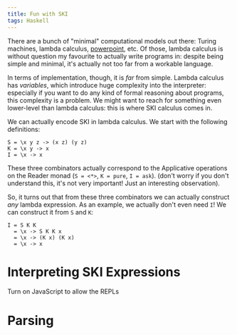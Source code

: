 ```yaml
---
title: Fun with SKI
tags: Haskell
---
```


<script src="../code/ski/script.js"></script>

There are a bunch of "minimal" computational models out there: Turing machines,
lambda calculus,
[powerpoint](https://www.andrew.cmu.edu/user/twildenh/PowerPointTM/Paper.pdf), etc.
Of those, lambda calculus is without question my favourite to actually write
programs in: despite being simple and minimal, it's actually not too far from a
workable language.

In terms of implementation, though, it is *far* from simple.
Lambda calculus has *variables*, which introduce huge complexity into the
interpreter: especially if you want to do any kind of formal reasoning about
programs, this complexity is a problem.
We might want to reach for something even lower-level than lambda calculus: this
is where SKI calculus comes in.

We can actually encode SKI in lambda calculus.
We start with the following definitions:

```
S = \x y z -> (x z) (y z)
K = \x y -> x
I = \x -> x
```

These three combinators actually correspond to the Applicative operations on the
Reader monad (`S = <*>`, `K = pure`, `I = ask`).
(don't worry if you don't understand this, it's not very important! Just an
interesting observation).

So, it turns out that from these three combinators we can actually construct
*any* lambda expression.
As an example, we actually don't even need `I`!
We can construct it from `S` and `K`:

```
I = S K K
  = \x -> S K K x
  = \x -> (K x) (K x)
  = \x -> x
```

# Interpreting SKI Expressions

<p id="repl_1">Turn on JavaScript to allow the REPLs</p>
<script>small_repl("repl_1", Comb.S, Comb.K, Comb.I);</script>

# Parsing
